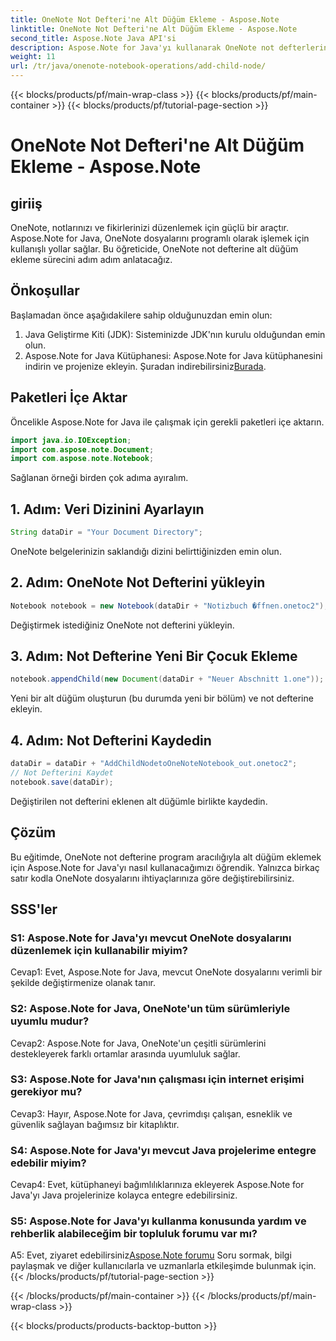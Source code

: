```yaml
---
title: OneNote Not Defteri'ne Alt Düğüm Ekleme - Aspose.Note
linktitle: OneNote Not Defteri'ne Alt Düğüm Ekleme - Aspose.Note
second_title: Aspose.Note Java API'si
description: Aspose.Note for Java'yı kullanarak OneNote not defterlerine programlı olarak alt düğümleri nasıl ekleyeceğinizi öğrenin. Not organizasyonunuzu zahmetsizce geliştirin.
weight: 11
url: /tr/java/onenote-notebook-operations/add-child-node/
---
```


{{< blocks/products/pf/main-wrap-class >}}
{{< blocks/products/pf/main-container >}}
{{< blocks/products/pf/tutorial-page-section >}}

# OneNote Not Defteri'ne Alt Düğüm Ekleme - Aspose.Note

## giriiş

OneNote, notlarınızı ve fikirlerinizi düzenlemek için güçlü bir araçtır. Aspose.Note for Java, OneNote dosyalarını programlı olarak işlemek için kullanışlı yollar sağlar. Bu öğreticide, OneNote not defterine alt düğüm ekleme sürecini adım adım anlatacağız.

## Önkoşullar

Başlamadan önce aşağıdakilere sahip olduğunuzdan emin olun:

1. Java Geliştirme Kiti (JDK): Sisteminizde JDK'nın kurulu olduğundan emin olun.
2.  Aspose.Note for Java Kütüphanesi: Aspose.Note for Java kütüphanesini indirin ve projenize ekleyin. Şuradan indirebilirsiniz[Burada](https://releases.aspose.com/note/java/).

## Paketleri İçe Aktar

Öncelikle Aspose.Note for Java ile çalışmak için gerekli paketleri içe aktarın.

```java
import java.io.IOException;
import com.aspose.note.Document;
import com.aspose.note.Notebook;
```

Sağlanan örneği birden çok adıma ayıralım.

## 1. Adım: Veri Dizinini Ayarlayın

```java
String dataDir = "Your Document Directory";
```

OneNote belgelerinizin saklandığı dizini belirttiğinizden emin olun.

## 2. Adım: OneNote Not Defterini yükleyin

```java
Notebook notebook = new Notebook(dataDir + "Notizbuch �ffnen.onetoc2");
```

Değiştirmek istediğiniz OneNote not defterini yükleyin.

## 3. Adım: Not Defterine Yeni Bir Çocuk Ekleme

```java
notebook.appendChild(new Document(dataDir + "Neuer Abschnitt 1.one"));
```

Yeni bir alt düğüm oluşturun (bu durumda yeni bir bölüm) ve not defterine ekleyin.

## 4. Adım: Not Defterini Kaydedin

```java
dataDir = dataDir + "AddChildNodetoOneNoteNotebook_out.onetoc2";
// Not Defterini Kaydet
notebook.save(dataDir);
```

Değiştirilen not defterini eklenen alt düğümle birlikte kaydedin.

## Çözüm

Bu eğitimde, OneNote not defterine program aracılığıyla alt düğüm eklemek için Aspose.Note for Java'yı nasıl kullanacağımızı öğrendik. Yalnızca birkaç satır kodla OneNote dosyalarını ihtiyaçlarınıza göre değiştirebilirsiniz.

## SSS'ler

### S1: Aspose.Note for Java'yı mevcut OneNote dosyalarını düzenlemek için kullanabilir miyim?

Cevap1: Evet, Aspose.Note for Java, mevcut OneNote dosyalarını verimli bir şekilde değiştirmenize olanak tanır.

### S2: Aspose.Note for Java, OneNote'un tüm sürümleriyle uyumlu mudur?

Cevap2: Aspose.Note for Java, OneNote'un çeşitli sürümlerini destekleyerek farklı ortamlar arasında uyumluluk sağlar.

### S3: Aspose.Note for Java'nın çalışması için internet erişimi gerekiyor mu?

Cevap3: Hayır, Aspose.Note for Java, çevrimdışı çalışan, esneklik ve güvenlik sağlayan bağımsız bir kitaplıktır.

### S4: Aspose.Note for Java'yı mevcut Java projelerime entegre edebilir miyim?

Cevap4: Evet, kütüphaneyi bağımlılıklarınıza ekleyerek Aspose.Note for Java'yı Java projelerinize kolayca entegre edebilirsiniz.

### S5: Aspose.Note for Java'yı kullanma konusunda yardım ve rehberlik alabileceğim bir topluluk forumu var mı?

 A5: Evet, ziyaret edebilirsiniz[Aspose.Note forumu](https://forum.aspose.com/c/note/28) Soru sormak, bilgi paylaşmak ve diğer kullanıcılarla ve uzmanlarla etkileşimde bulunmak için.
{{< /blocks/products/pf/tutorial-page-section >}}

{{< /blocks/products/pf/main-container >}}
{{< /blocks/products/pf/main-wrap-class >}}

{{< blocks/products/products-backtop-button >}}

